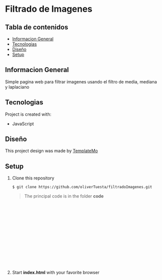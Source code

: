 # Filtrado de Imagenes

## Tabla de contenidos

-   [Informacion General](#informacion-general)
-   [Tecnologias](#tecnologias)
-   [Diseño](#diseño)
-   [Setup](#setup)

## Informacion General

Simple pagina web para filtrar imagenes usando el filtro de media, mediana y
laplaciano

## Tecnologias

Project is created with:

-   JavaScript

## Diseño

This project design was made by [TemplateMo](https://templatemo.com/)

## Setup

<ol>
    <li><p>Clone this repository</p></li>
    
```
$ git clone https://github.com/oliverTuesta/filtradoImagenes.git
```
<blockquote>
    <p>The principal code is in the folder <b>code</b></p>
</blockquote>
<br></br>
<br></br>
<br></br><br></br><br></br><br></br>

<li><p>Start <b>index.html</b> with your favorite browser</p></li>

</ol>
